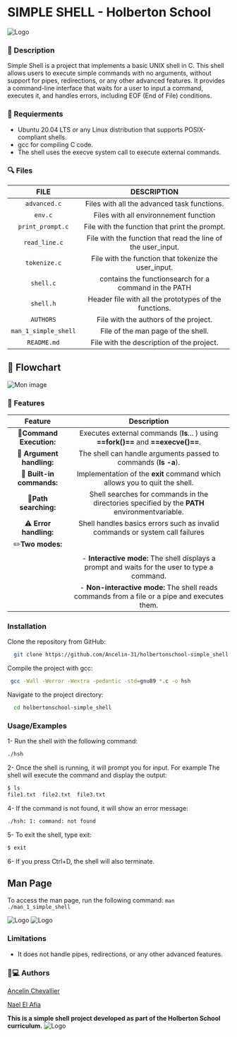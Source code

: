 # SIMPLE SHELL - Holberton School

![Logo](https://i.imgur.com/s97X7hD.gif)

### 📄 Description
Simple Shell is a project that implements a basic UNIX shell in C. This shell allows users to execute simple commands with no arguments, without support for pipes, redirections, or any other advanced features. It provides a command-line interface that waits for a user to input a command, executes it, and handles errors, including EOF (End of File) conditions.

### 🔐 Requierments
- Ubuntu 20.04 LTS or any Linux distribution that supports POSIX-compliant shells.
- gcc for compiling C code.
- The shell uses the execve system call to execute external commands.

### 🔍 Files

| FILE  |DESCRIPTION|
| :--------------------: | :--------------------------: |
|`advanced.c` | Files with all the advanced task functions.|
|`env.c` |Files with all environnement function|
|`print_prompt.c` |File with the function that print the prompt.|
|`read_line.c` |File with the function that read the line of the user_input.|
|`tokenize.c` |File with the function that tokenize the user_input.|
|`shell.c`  |contains the functionsearch for a command in the PATH |
|`shell.h`   |Header file with all the prototypes of the functions.|
|`AUTHORS`|File with the authors of the project.|
|`man_1_simple_shell`| File of the man page of the shell.|
|`README.md`| File with the description of the project.|

## 🤔 Flowchart

![Mon image](https://imgur.com/JIRFPRK.png)

### 📄 Features

| Feature | Description |
| :--------------------: | :--------------------------: |
  |🔨**Command Execution:** |Executes external commands   (**ls**... ) using **==fork()==** and **==execve()==**.|                                                          
 |🧩 **Argument handling:** |The shell can handle arguments passed to commands (**ls -a**).|
  |🤖 **Built-in commands:** |Implementation of the **exit** command which allows you to quit the shell.|
|🧭**Path searching:** |Shell searches for commands in the directories specified by the **PATH** environmentvariable.|
|⚠️ **Error handling:** |Shell handles basics errors such as invalid commands or system call failures|
 |✏️**Two modes:**  |
|| - **Interactive mode:** The shell displays a prompt and waits for the user to type a command.|
||- **Non-interactive mode:** The shell reads commands from a file or a pipe and executes them.|

### Installation

Clone the repository from GitHub:
```bash
  git clone https://github.com/Ancelin-31/holbertonschool-simple_shell.git
```
Compile the project with gcc:
```bash
 gcc -Wall -Werror -Wextra -pedantic -std=gnu89 *.c -o hsh
```

Navigate to the project directory:
```bash
  cd holbertonschool-simple_shell
```

### Usage/Examples

1- Run the shell with the following command:
```bash
./hsh
```

2- Once the shell is running, it will prompt you for input. For example
The shell will execute the command and display the output:
```bash
$ ls
file1.txt  file2.txt  file3.txt
```

4- If the command is not found, it will show an error message:
```bash
./hsh: 1: command: not found
```

5- To exit the shell, type exit:
```bash
$ exit
```
6- If you press Ctrl+D, the shell will also terminate.

## Man Page

To access the man page, run the following command:
```man ./man_1_simple_shell```

![Logo](https://i.imgur.com/FoZtmro.png)
![Logo](https://i.imgur.com/mhQb50O.png)

###  Limitations

- It does not handle pipes, redirections, or any other advanced features.

###  🧑💻 Authors

[Ancelin Chevallier](https://github.com/Ancelin-31)

[Nael El Afia](https://github.com/Naellito)

**This is a simple shell project developed as part of the Holberton School curriculum.**
![Logo](https://i.imgur.com/EM7yY9D.png)
